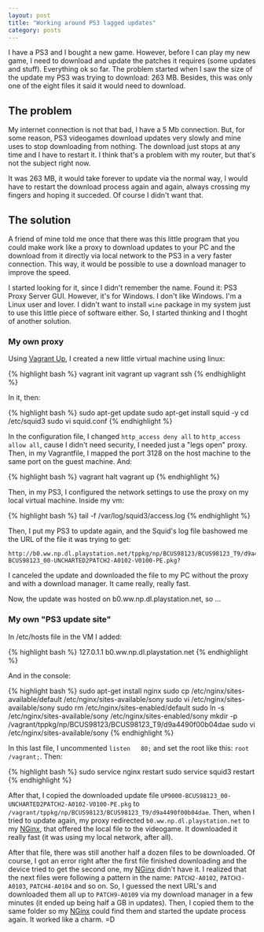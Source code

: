 ```yaml
---
layout: post
title: "Working around PS3 lagged updates"
category: posts
---
```


I have a PS3 and I bought a new game. However, before I can play my new game,
I need to download and update the patches it requires (some updates and stuff).
Everything ok so far. The problem started when I saw the size of the update my PS3
was trying to download: 263 MB. Besides, this was only one of the eight files it
said it would need to download.

## The problem

My internet connection is not that bad, I have a 5 Mb connection. But, for some
reason, PS3 videogames download updates very slowly and mine uses to stop downloading
from nothing. The download just stops at any time and I have to restart it.
I think that's a problem with my router, but that's not the subject right now.

It was 263 MB, it would take forever to update via the normal way, I would have to
restart the download process again and again, always crossing my fingers and hoping
it succeded. Of course I didn't want that.

## The solution

A friend of mine told me once that there was this little program that you could
make work like a proxy to download updates to your PC and the download from
it directly via local network to the PS3 in a very faster connection. This way,
it would be possible to use a download manager to improve the speed.

I started looking for it, since I didn't remember the name. Found it: PS3 Proxy
Server GUI. However, it's for Windows. I don't like Windows. I'm a Linux user and
lover. I didn't want to install `wine` package in my system just to use this little piece
of software either. So, I started thinking and I thoght of another solution.

### My own proxy

Using [Vagrant Up][1], I created a new little virtual machine using linux:

{% highlight bash %}
vagrant init
vagrant up
vagrant ssh
{% endhighlight %}

In it, then:

{% highlight bash %}
sudo apt-get update
sudo apt-get install squid -y
cd /etc/squid3
sudo vi squid.conf
{% endhighlight %}

In the configuration file, I changed `http_access deny all` to `http_access allow all`,
cause I didn't need security, I needed just a "legs open" proxy. Then, in my
Vagrantfile, I mapped the port 3128 on the host machine to the same port on the
guest machine. And:

{% highlight bash %}
vagrant halt
vagrant up
{% endhighlight %}

Then, in my PS3, I configured the network settings to use the proxy on my local
virtual machine. Inside my vm:

{% highlight bash %}
tail -f /var/log/squid3/access.log
{% endhighlight %}

Then, I put my PS3 to update again, and the Squid's log file bashowed me the URL
of the file it was trying to get:

```
http://b0.ww.np.dl.playstation.net/tppkg/np/BCUS98123/BCUS98123_T9/d9a4490f00b04dae/UP9000-BCUS98123_00-UNCHARTED2PATCH2-A0102-V0100-PE.pkg?
```

I canceled the update and downloaded the file to my PC without the proxy and with a download
manager. It came really, really fast.

Now, the update was hosted on b0.ww.np.dl.playstation.net, so ...

### My own "PS3 update site"

In /etc/hosts file in the VM I added:

{% highlight bash %}
127.0.1.1       b0.ww.np.dl.playstation.net
{% endhighlight %}

And in the console:

{% highlight bash %}
sudo apt-get install nginx
sudo cp /etc/nginx/sites-available/default /etc/nginx/sites-available/sony
sudo vi /etc/nginx/sites-available/sony
sudo rm /etc/nginx/sites-enabled/default
sudo ln -s /etc/nginx/sites-available/sony /etc/nginx/sites-enabled/sony
mkdir -p /vagrant/tppkg/np/BCUS98123/BCUS98123_T9/d9a4490f00b04dae
sudo vi /etc/nginx/sites-available/sony
{% endhighlight %}

In this last file, I uncommented `listen   80;` and set the root like this:
`root /vagrant;`. Then:

{% highlight bash %}
sudo service nginx restart
sudo service squid3 restart
{% endhighlight %}

After that, I copied the downloaded update file `UP9000-BCUS98123_00-UNCHARTED2PATCH2-A0102-V0100-PE.pkg`
to `/vagrant/tppkg/np/BCUS98123/BCUS98123_T9/d9a4490f00b04dae`. Then, when I tried
to update again, my proxy redirected `b0.ww.np.dl.playstation.net` to my [NGinx][2],
that offered the local file to the videogame. It downloaded it really fast (it
was using my local network, after all).

After that file, there was still another half a dozen files to be downloaded. Of course,
I got an error right after the first file finished downloading and the device
tried to get the second one, my [NGinx][2] didn't have it. I realized
that the next files were following a pattern in the name: `PATCH2-A0102`, `PATCH3-A0103`,
`PATCH4-A0104` and so on. So, I guessed the next URL's and downloaded them all
up to `PATCH9-A0109` via my download manager in a few minutes (it ended up being
half a GB in updates). Then, I copied them to the same folder so my [NGinx][2]
could find them and started the update process again. It worked like a charm. =D

[1]: http://www.vagrantup.com/
[2]: http://nginx.com/
